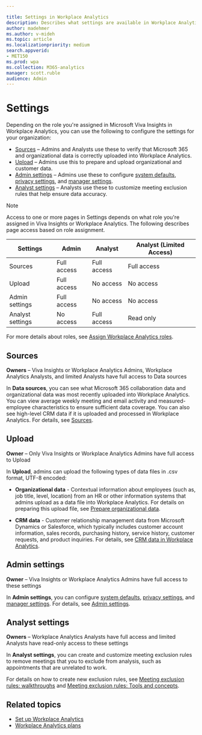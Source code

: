 ```yaml
---

title: Settings in Workplace Analytics
description: Describes what settings are available in Workplace Analytics to confirm data sources, upload HR data, set system defaults and privacy rules, and other data analysy settings
author: madehmer
ms.author: v-mideh
ms.topic: article
ms.localizationpriority: medium 
search.appverid:
- MET150
ms.prod: wpa
ms.collection: M365-analytics
manager: scott.ruble
audience: Admin
---
```


# Settings

Depending on the role you're assigned in Microsoft Viva Insights in Workplace Analytics, you can use the following to configure the settings for your organization:

* [Sources](#sources) – Admins and Analysts use these to verify that Microsoft 365 and organizational data is correctly uploaded into Workplace Analytics.
* [Upload](#upload) – Admins use this to prepare and upload organizational and customer data.
* [Admin settings](#admin-settings) – Admins use these to configure [system defaults](system-defaults.md), [privacy settings](privacy-settings.md), and [manager settings](manager-settings.md).
* [Analyst settings](#analysis-settings) – Analysts use these to customize meeting exclusion rules that help ensure data accuracy.

>[!Note]
> Access to one or more pages in Settings depends on what role you're assigned in Viva Insights or Workplace Analytics. The following describes page access based on role assignment.

| Settings | Admin | Analyst | Analyst (Limited Access) |  
|---|---|---|---|
| Sources | Full access| Full access | Full access |
| Upload  | Full access | No access | No access |
| Admin settings | Full access | No access| No access |
| Analyst settings | No access | Full access | Read only |

For more details about roles, see [Assign Workplace Analytics roles](../Setup/Assign-roles-to-wpa-admins.md).

## Sources

**Owners** – Viva Insights or Workplace Analytics Admins, Workplace Analytics Analysts, and limited Analysts have full access to Data sources

In **Data sources**, you can see what Microsoft 365 collaboration data and organizational data was most recently uploaded into Workplace Analytics. You can view average weekly meeting and email activity and measured-employee characteristics to ensure sufficient data coverage. You can also see high-level CRM data if it is uploaded and processed in Workplace Analytics. For details, see [Sources](data-sourcesv2.md).

## Upload

**Owner** – Only Viva Insights or Workplace Analytics Admins have full access to Upload

In **Upload**, admins can upload the following types of data files in .csv format, UTF-8 encoded:

* **Organizational data** - Contextual information about employees (such as, job title, level, location) from an HR or other information systems that admins upload as a data file into Workplace Analytics. For details on preparing this upload file, see [Prepare organizational data](../setup/prepare-organizational-data.md).

* **CRM data** - Customer relationship management data from Microsoft Dynamics or Salesforce, which typically includes customer account information, sales records, purchasing history, service history, customer requests, and product inquiries. For details, see [CRM data in Workplace Analytics](../setup/crm-data-upload.md).

## Admin settings

**Owner** – Viva Insights or Workplace Analytics Admins have full access to these settings

In **Admin settings**, you can configure [system defaults](system-defaults.md), [privacy settings](privacy-settings.md), and [manager settings](manager-settings.md). For details, see [Admin settings](admin-settings.md).

## Analyst settings

**Owners** – Workplace Analytics Analysts have full access and limited Analysts have read-only access to these settings

In **Analyst settings**, you can create and customize meeting exclusion rules to remove meetings that you to exclude from analysis, such as appointments that are unrelated to work.

For details on how to create new exclusion rules, see [Meeting exclusion rules: walkthroughs](../tutorials/meeting-exclusion-rules.md) and [Meeting exclusion rules: Tools and concepts](../tutorials/meeting-exclusion-concept.md).

## Related topics

* [Set up Workplace Analytics](../setup/set-up-workplace-analytics.md)
* [Workplace Analytics plans](../tutorials/solutionsv2-intro.md)
